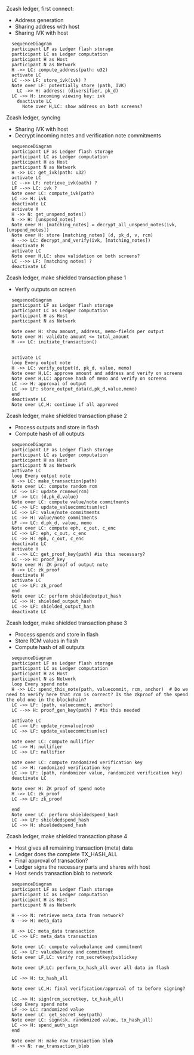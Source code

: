 Zcash ledger, first connect:
- Address generation
- Sharing address with host
- Sharing IVK with host

```mermaid
  sequenceDiagram
  participant LF as Ledger flash storage
  participant LC as Ledger computation 
  participant H as Host
  participant N as Network
  H ->> LC: compute_address(path: u32)
  activate LC
  LC -->> LF: store_ivk(ivk) ?
  Note over LF: potentially store (path, IVK)
    LC ->> H: address: (diversifier, pk_d)
  LC ->> H: incoming viewing key: ivk
    deactivate LC
      Note over H,LC: show address on both screens?
```

Zcash ledger, syncing
- Sharing IVK with host
- Decrypt incoming notes and verification note commitments

```mermaid
  sequenceDiagram
  participant LF as Ledger flash storage
  participant LC as Ledger computation 
  participant H as Host
  participant N as Network
  H ->> LC: get_ivk(path: u32)
  activate LC
  LC -->> LF: retrieve_ivk(oath) ?
  LF -->> LC: ivk ?
  Note over LC: compute_ivk(path)
  LC ->> H: ivk
  deactivate LC
  activate H
  H ->> N: get_unspend_notes()
  N ->> H: [unspend_notes]
  Note over H: [matching_notes] = decrypt_all_unspend_notes(ivk, [unspend_notes])
  Note over H: store [matching_notes] (d, pk_d, v, rcm)
  H -->> LC: decrypt_and_verify(ivk, [matching_notes])
  deactivate H
  activate LC
  Note over H,LC: show validation on both screens?
  LC -->> LF: [matching notes] ?
  deactivate LC
```

Zcash ledger, make shielded transaction phase 1
- Verify outputs on screen

```mermaid
  sequenceDiagram
  participant LF as Ledger flash storage
  participant LC as Ledger computation 
  participant H as Host
  participant N as Network

  Note over H: show amount, address, memo-fields per output
  Note over H: validate amount <= total_amount
  H ->> LC: initiate_transaction()


  activate LC
  loop Every output note
  H ->> LC: verify_output(d, pk_d, value, memo)
  Note over H,LC: approve amount and address and verify on screens
  Note over H,LC: approve hash of memo and verify on screens
  LC ->> H: approval of output
  LC ->> LF: store_output_data(d,pk_d,value,memo)
  end
  deactivate LC
  Note over LC,H: continue if all approved
```

  Zcash ledger, make shielded transaction phase 2
- Process outputs and store in flash
- Compute hash of all outputs

```mermaid
  sequenceDiagram
  participant LF as Ledger flash storage
  participant LC as Ledger computation 
  participant H as Host
  participant N as Network
  activate LC
  loop Every output note
  H ->> LC: make_transaction(path)
  Note over LC: compute random rcm
  LC ->> LF: update_rcmnew(rcm)
  LF ->> LC: (d,pk_d,value)
  Note over LC: compute value/note commitments
  LC ->> LF: update_valuecommitsum(vc)
  LC ->> LF: value/note commitments
  LC ->> H: value/note commitments
  LF ->> LC: d,pk_d, value, memo
  Note over LC: compute eph, c_out, c_enc 
  LC ->> LF: eph, c_out, c_enc 
  LC ->> H: eph, c_out, c_enc 
  deactivate LC
  activate H
  H -->> LC: get_proof_key(path) #is this necessary?
  LC -->> H: proof_key
  Note over H: ZK proof of output note
  H ->> LC: zk_proof
  deactivate H
  activate LC
  LC ->> LF: zk_proof
  end
  Note over LC: perform shieldedoutput_hash
  LC ->> H: shielded_output_hash
  LC ->> LF: shielded_output_hash
  deactivate LC
```

Zcash ledger, make shielded transaction phase 3
- Process spends and store in flash
- Store RCM values in flash
- Compute hash of all outputs

```mermaid
  sequenceDiagram
  participant LF as Ledger flash storage
  participant LC as Ledger computation 
  participant H as Host
  participant N as Network
  loop Every spend note
  H ->> LC: spend_this_note(path, valuecommit, rcm, anchor)  # Do we need to verify here that rcm is correct? Is the zkproof of the spend the old one in the blockchain?
  LC ->> LF: (path, valuecommit, anchor)
  LC -->> H: proof_gen_key(path) ? #is this needed

  activate LC
  LC ->> LF: update_rcmvalue(rcm)
  LC ->> LF: update_valuecommitsum(vc)

  note over LC: compute nullifier
  LC ->> H: nullifier
  LC ->> LF: nullifier

  note over LC: compute randomized verification key
  LC ->> H: randomized verification key
  LC ->> LF: (path, randomizer value, randomized verification key)
  deactivate LC

  Note over H: ZK proof of spend note
  H ->> LC: zk_proof
  LC ->> LF: zk_proof

  end
  Note over LC: perform shieldedspend_hash
  LC ->> LF: shieldedspend_hash
  LC ->> H: shieldedspend_hash
```

Zcash ledger, make shielded transaction phase 4
- Host gives all remaining transaction (meta) data
- Ledger does the complete TX_HASH_ALL
- Final approval of transaction?
- Ledger signs the necessary parts and shares with host
- Host sends transaction blob to network

```mermaid
  sequenceDiagram
  participant LF as Ledger flash storage
  participant LC as Ledger computation 
  participant H as Host
  participant N as Network
  
  H -->> N: retrieve meta_data from network?
  N -->> H: meta_data

  H ->> LC: meta_data transaction
  LC ->> LF: meta_data transaction

  Note over LC: compute valuebalance and commitment
  LC ->> LF: valuebalance and commitment
  Note over LF,LC: verify rcm_secretkey/publickey

  Note over LF,LC: perform_tx_hash_all over all data in flash

  LC ->> H: tx_hash_all

  Note over LC,H: final verification/approval of tx before signing?

  LC ->> H: sign(rcm_secretkey, tx_hash_all)
  loop Every spend note
  LF ->> LC: randomized value
  Note over LC: get_secret_key(path)
  Note over LC: sign(sk, randomized value, tx_hash_all)
  LC ->> H: spend_auth_sign
  end

  Note over H: make raw transaction blob
  H ->> N: raw_transaction_blob

```